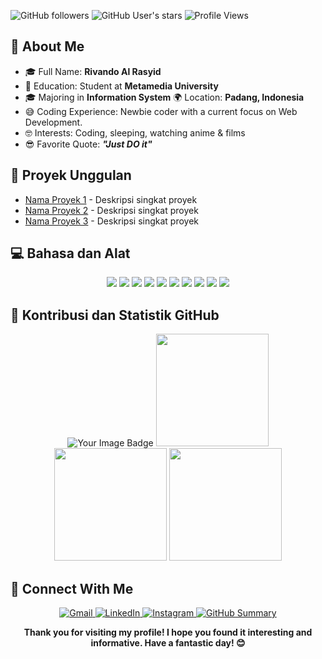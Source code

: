 <img alt="GitHub followers" src="https://img.shields.io/github/followers/rivando-al-rasyid?style=social"> <img alt="GitHub User's stars" src="https://img.shields.io/github/stars/rivando-al-rasyid?style=social"> ![Profile Views](https://komarev.com/ghpvc/?username=rivando-al-rasyid&color=blue&style=flat-square)

## 🔄 About Me
- 🎓 Full Name: **Rivando Al Rasyid**
- 🏫 Education: Student at **Metamedia University**
- 🎓 Majoring in **Information System**
 🌍 Location: **Padang, Indonesia**
- 😅 Coding Experience: Newbie coder with a current focus on Web Development.
- 🤓 Interests: Coding, sleeping, watching anime & films
- 😎 Favorite Quote: **_"Just DO it"_**

## 🚀 Proyek Unggulan
- [Nama Proyek 1](link_ke_repo) - Deskripsi singkat proyek
- [Nama Proyek 2](link_ke_repo) - Deskripsi singkat proyek
- [Nama Proyek 3](link_ke_repo) - Deskripsi singkat proyek

## 💻 Bahasa dan Alat

<p align="center">
  <img src="https://img.shields.io/badge/PHP-777BB4?style=for-the-badge&logo=php&logoColor=white" />
  <img src="https://img.shields.io/badge/Laravel-FF2D20?style=for-the-badge&logo=laravel&logoColor=white" />
  <img src="https://img.shields.io/badge/Linux-FCC624?style=for-the-badge&logo=linux&logoColor=black" />
  <img src="https://img.shields.io/badge/MySQL-4479A1?style=for-the-badge&logo=mysql&logoColor=white" />
  <img src="https://img.shields.io/badge/HTML5-E34F26?style=for-the-badge&logo=html5&logoColor=white" />
  <img src="https://img.shields.io/badge/CSS3-1572B6?style=for-the-badge&logo=css3&logoColor=white" />
  <img src="https://img.shields.io/badge/JavaScript-F7DF1E?style=for-the-badge&logo=javascript&logoColor=black" />
  <img src="https://img.shields.io/badge/Markdown-000000?style=for-the-badge&logo=markdown&logoColor=white" />
  <img src="https://img.shields.io/badge/Git-F05032?style=for-the-badge&logo=git&logoColor=white" />
  <img src="https://img.shields.io/badge/GitHub-181717?style=for-the-badge&logo=github&logoColor=white" />
</p>

## 🌟 Kontribusi dan Statistik GitHub

<p align="center">
  <img src="https://tryhackme-badges.s3.amazonaws.com/doerian.png" alt="Your Image Badge" />
  <img src="https://github-readme-stats.vercel.app/api?username=rivando-al-rasyid&show_icons=true&theme=radical" height="180em" />
  <img src="https://github-readme-stats.vercel.app/api/top-langs/?username=rivando-al-rasyid&layout=compact&theme=radical" height="180em" />
  <img src="https://github-readme-streak-stats.herokuapp.com/?user=rivando-al-rasyid&theme=radical" height="180em" />
</p>

## 🤝 Connect With Me

<p align="center">
  <a href="mailto:rivanrasy@gmail.com" target="_blank" rel="noopener noreferrer">
    <img alt="Gmail" src="https://img.shields.io/badge/Gmail-D14836?style=for-the-badge&logo=gmail&logoColor=white" />
  </a>
  <a href="https://www.linkedin.com/in//rivando-al-rasyid-60270015b/" target="_blank" rel="noopener noreferrer">
    <img alt="LinkedIn" src="https://img.shields.io/badge/LinkedIn-0077B5?style=for-the-badge&logo=linkedin&logoColor=white" />
  </a>
  <a href="https://www.instagram.com/rivandoall1/" target="_blank" rel="noopener noreferrer">
    <img alt="Instagram" src="https://img.shields.io/badge/Instagram-E4405F?style=for-the-badge&logo=instagram&logoColor=white" />
  </a>
  <a href="https://profile-summary-for-github.herokuapp.com/user/rivando-al-rasyid" target="_blank" rel="noopener noreferrer">
    <img alt="GitHub Summary" src="https://img.shields.io/badge/GitHub-100000?style=for-the-badge&logo=github&logoColor=white" />
  </a>
</p>

<p align="center">
  <strong>Thank you for visiting my profile! I hope you found it interesting and informative. Have a fantastic day! 😊</strong>
</p>

